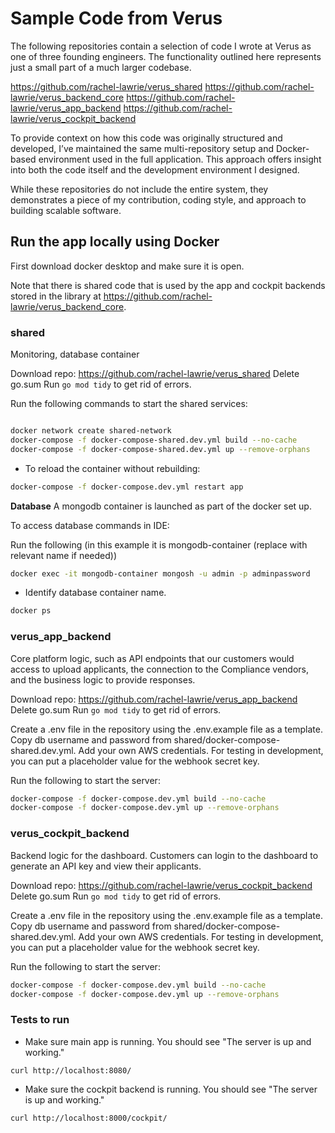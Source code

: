 # Sample Code from Verus

The following repositories contain a selection of code I wrote at Verus as one of three founding engineers. The functionality outlined here represents just a small part of a much larger codebase.

https://github.com/rachel-lawrie/verus_shared
https://github.com/rachel-lawrie/verus_backend_core
https://github.com/rachel-lawrie/verus_app_backend
https://github.com/rachel-lawrie/verus_cockpit_backend


To provide context on how this code was originally structured and developed, I’ve maintained the same multi-repository setup and Docker-based environment used in the full application. This approach offers insight into both the code itself and the development environment I designed.  

While these repositories do not include the entire system, they demonstrates a piece of my contribution, coding style, and approach to building scalable software.  

## Run the app locally using Docker
First download docker desktop and make sure it is open.

Note that there is shared code that is used by the app and cockpit backends stored in the library at https://github.com/rachel-lawrie/verus_backend_core.

### shared
Monitoring, database container

Download repo: https://github.com/rachel-lawrie/verus_shared
Delete go.sum
Run `go mod tidy` to get rid of errors.

Run the following commands to start the shared services:
```bash

docker network create shared-network
docker-compose -f docker-compose-shared.dev.yml build --no-cache  
docker-compose -f docker-compose-shared.dev.yml up --remove-orphans
```
- To reload the container without rebuilding: 
```bash
docker-compose -f docker-compose.dev.yml restart app
```

**Database**
A mongodb container is launched as part of the docker set up.

To access database commands in IDE:

Run the following (in this example it is mongodb-container (replace with relevant name if needed))
```bash
docker exec -it mongodb-container mongosh -u admin -p adminpassword
```

- Identify database container name.
```bash
docker ps
```
### verus_app_backend
Core platform logic, such as API endpoints that our customers would access to upload applicants, the connection to the Compliance vendors, and the business logic to provide responses.

Download repo: https://github.com/rachel-lawrie/verus_app_backend
Delete go.sum
Run `go mod tidy` to get rid of errors.

Create a .env file in the repository using the .env.example file as a template. Copy db username and password from shared/docker-compose-shared.dev.yml. Add your own AWS credentials. For testing in development, you can put a placeholder value for the webhook secret key.

Run the following to start the server:
```bash
docker-compose -f docker-compose.dev.yml build --no-cache  
docker-compose -f docker-compose.dev.yml up --remove-orphans
```
### verus_cockpit_backend
Backend logic for the dashboard. Customers can login to the dashboard to generate an API key and view their applicants.

Download repo: https://github.com/rachel-lawrie/verus_cockpit_backend
Delete go.sum
Run `go mod tidy` to get rid of errors.

Create a .env file in the repository using the .env.example file as a template. Copy db username and password from shared/docker-compose-shared.dev.yml. Add your own AWS credentials. For testing in development, you can put a placeholder value for the webhook secret key.

Run the following to start the server:
```bash
docker-compose -f docker-compose.dev.yml build --no-cache  
docker-compose -f docker-compose.dev.yml up --remove-orphans
```

### Tests to run
- Make sure main app is running. You should see "The server is up and working."
```
curl http://localhost:8080/
```
- Make sure the cockpit backend is running. You should see "The server is up and working."
```
curl http://localhost:8000/cockpit/
```


